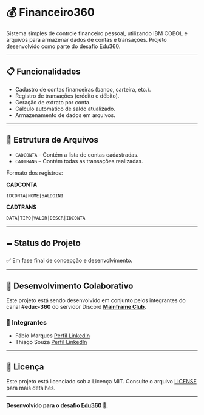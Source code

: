# 💰 Financeiro360

Sistema simples de controle financeiro pessoal, utilizando IBM COBOL e arquivos para armazenar dados de contas e transações.
Projeto desenvolvido como parte do desafio [Edu360](https://www.instagram.com/p/DI3xL_Hx02H).

---

## 📋 Funcionalidades

- Cadastro de contas financeiras (banco, carteira, etc.).
- Registro de transações (crédito e débito).
- Geração de extrato por conta.
- Cálculo automático de saldo atualizado.
- Armazenamento de dados em arquivos.

---

## 💂️ Estrutura de Arquivos

- `CADCONTA` – Contém a lista de contas cadastradas.
- `CADTRANS` – Contém todas as transações realizadas.

Formato dos registros:

**CADCONTA**
```
IDCONTA|NOME|SALDOINI
```

**CADTRANS**
```
DATA|TIPO|VALOR|DESCR|IDCONTA
```

---

## 🗕️ Status do Projeto

✅ Em fase final de concepção e desenvolvimento.

---

## 🤝 Desenvolvimento Colaborativo

Este projeto está sendo desenvolvido em conjunto pelos integrantes do canal **#educ-360** do servidor Discord **[Mainframe Club](https://discord.com/invite/BuAPCKm9sf)**.

### 👥 Integrantes

- Fábio Marques [Perfil LinkedIn](https://www.linkedin.com/in/fmrqs/)
- Thiago Souza [Perfil LinkedIn](https://www.linkedin.com/in/thiago-o-souza/)

---

## 📜 Licença

Este projeto está licenciado sob a Licença MIT.
Consulte o arquivo [LICENSE](https://github.com/fmarqueseti/Financeiro360/blob/main/LICENSE) para mais detalhes.

---

**Desenvolvido para o desafio [Edu360](https://www.instagram.com/p/DI3xL_Hx02H) 🚀.**

